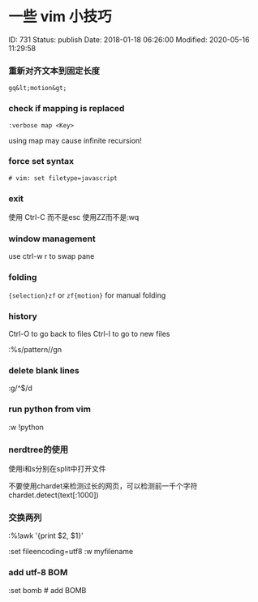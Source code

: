 # 一些 vim 小技巧


ID: 731
Status: publish
Date: 2018-01-18 06:26:00
Modified: 2020-05-16 11:29:58


### 重新对齐文本到固定长度

```
gq&lt;motion&gt;
```

### check if mapping is replaced

`:verbose map <Key>`

using map may cause infinite recursion!


### force set syntax

`# vim: set filetype=javascript`

### exit

使用 Ctrl-C 而不是esc
使用ZZ而不是:wq

### window management

use ctrl-w r to swap pane

### folding

`{selection}zf` or `zf{motion}` for manual folding

### history

Ctrl-O to go back to files
Ctrl-I to go to new files

:%s/pattern//gn

### delete blank lines

:g/^$/d

### run python from vim

:w !python


### nerdtree的使用

使用i和s分别在split中打开文件


不要使用chardet来检测过长的网页，可以检测前一千个字符 chardet.detect(text[:1000])

### 交换两列

:%!awk '{print $2, $1}'

:set fileencoding=utf8
:w myfilename

### add utf-8 BOM
:set bomb  # add BOMB